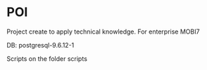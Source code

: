 # POI
Project create to apply technical knowledge. For enterprise MOBI7

DB: postgresql-9.6.12-1

Scripts on the folder scripts
